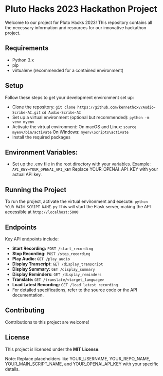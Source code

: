 # Pluto Hacks 2023 Hackathon Project
Welcome to our project for Pluto Hacks 2023! This repository contains all the necessary information and resources for our innovative hackathon project.

## Requirements 
- Python 3.x
- pip
- virtualenv (recommended for a contained environment)

## Setup
Follow these steps to get your development environment set up:
- Clone the repository:
 ```git clone https://github.com/kennethcxv/Audio-Scribe-AI.git```
 ```cd Audio-Scribe-AI```
- Set up a virtual environment (optional but recommended):
 ```python -m venv myenv```
- Activate the virtual environment:
On macOS and Linux:
 ```source myenv/bin/activate```
On Windows:
 ```myenv\Scripts\activate```
- Install the required packages

## Environment Variables:
- Set up the .env file in the root directory with your variables. Example:
 ```API_KEY=YOUR_OPENAI_API_KEY```
Replace YOUR_OPENAI_API_KEY with your actual API key.

## Running the Project

To run the project, activate the virtual environment and execute:
 ```python YOUR_MAIN_SCRIPT_NAME.py```
This will start the Flask server, making the API accessible at ```http://localhost:5000```

## Endpoints
Key API endpoints include:
- **Start Recording:** ```POST /start_recording```
- **Stop Recording:** ```POST /stop_recording```
- **Play Audio:** ```GET /play_audio```
- **Display Transcript:** ```GET /display_transcript```
- **Display Summary:** ```GET /display_summary```
- **Display Reminders:** ```GET /display_reminders```
- **Translate:** ```GET /translate/<target_language>```
- **Load Latest Recording:** ```GET /load_latest_recording```
- For detailed specifications, refer to the source code or the API documentation.

## Contributing

Contributions to this project are welcome!

## License

This project is licensed under the **MIT License**.

Note: Replace placeholders like YOUR_USERNAME, YOUR_REPO_NAME, YOUR_MAIN_SCRIPT_NAME, and YOUR_OPENAI_API_KEY with your specific details.

